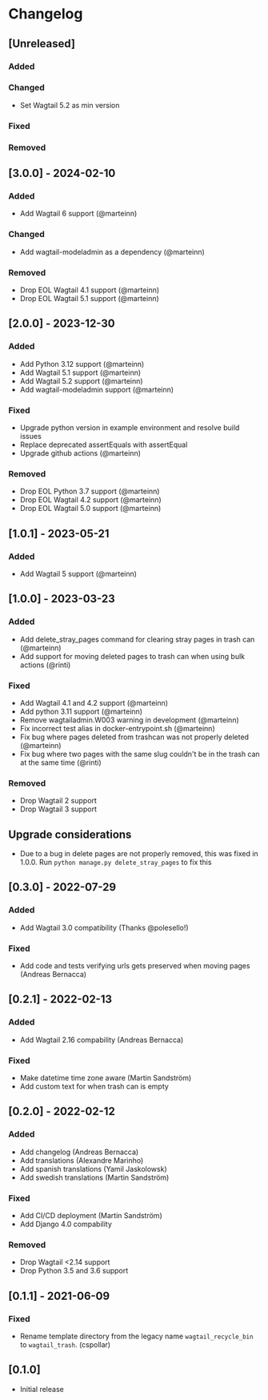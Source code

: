 # Changelog

## [Unreleased]
### Added
### Changed
- Set Wagtail 5.2 as min version

### Fixed
### Removed

## [3.0.0] - 2024-02-10
### Added
- Add Wagtail 6 support (@marteinn)

### Changed
- Add wagtail-modeladmin as a dependency (@marteinn)

### Removed
- Drop EOL Wagtail 4.1 support (@marteinn)
- Drop EOL Wagtail 5.1 support (@marteinn)

## [2.0.0] - 2023-12-30
### Added
- Add Python 3.12 support (@marteinn)
- Add Wagtail 5.1 support (@marteinn)
- Add Wagtail 5.2 support (@marteinn)
- Add wagtail-modeladmin support (@marteinn)

### Fixed
- Upgrade python version in example environment and resolve build issues
- Replace deprecated assertEquals with assertEqual
- Upgrade github actions (@marteinn)

### Removed
- Drop EOL Python 3.7 support (@marteinn)
- Drop EOL Wagtail 4.2 support (@marteinn)
- Drop EOL Wagtail 5.0 support (@marteinn)

## [1.0.1] - 2023-05-21
### Added
- Add Wagtail 5 support (@marteinn)

## [1.0.0] - 2023-03-23
### Added
- Add delete_stray_pages command for clearing stray pages in trash can (@marteinn)
- Add support for moving deleted pages to trash can when using bulk actions (@rinti)

### Fixed
- Add Wagtail 4.1 and 4.2 support (@marteinn)
- Add python 3.11 support (@marteinn)
- Remove wagtailadmin.W003 warning in development (@marteinn)
- Fix incorrect test alias in docker-entrypoint.sh (@marteinn)
- Fix bug where pages deleted from trashcan was not properly deleted (@marteinn)
- Fix bug where two pages with the same slug couldn't be in the trash can at the same time (@rinti)

### Removed
- Drop Wagtail 2 support
- Drop Wagtail 3 support

## Upgrade considerations
- Due to a bug in delete pages are not properly removed, this was fixed in 1.0.0. Run `python manage.py delete_stray_pages` to fix this

## [0.3.0] - 2022-07-29
### Added
- Add Wagtail 3.0 compatibility (Thanks @polesello!)

### Fixed
- Add code and tests verifying urls gets preserved when moving pages (Andreas Bernacca)

## [0.2.1] - 2022-02-13
### Added
- Add Wagtail 2.16 compability (Andreas Bernacca)

### Fixed
- Make datetime time zone aware (Martin Sandström)
- Add custom text for when trash can is empty


## [0.2.0] - 2022-02-12
### Added
- Add changelog (Andreas Bernacca)
- Add translations (Alexandre Marinho)
- Add spanish translations (Yamil Jaskolowsk)
- Add swedish translations (Martin Sandström)

### Fixed
- Add CI/CD deployment (Martin Sandström)
- Add Django 4.0 compability

### Removed
- Drop Wagtail <2.14 support
- Drop Python 3.5 and 3.6 support

## [0.1.1] - 2021-06-09
### Fixed
- Rename template directory from the legacy name `wagtail_recycle_bin` to `wagtail_trash`. (cspollar)


## [0.1.0]

- Initial release
